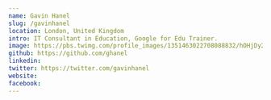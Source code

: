 ```yaml
---
name: Gavin Hanel
slug: /gavinhanel
location: London, United Kingdom
intro: IT Consultant in Education, Google for Edu Trainer.
image: https://pbs.twimg.com/profile_images/1351463022708088832/hOHjDy2k_400x400.jpg
github: https://github.com/ghanel
linkedin: 
twitter: https://twitter.com/gavinhanel
website: 
facebook: 
---
```


